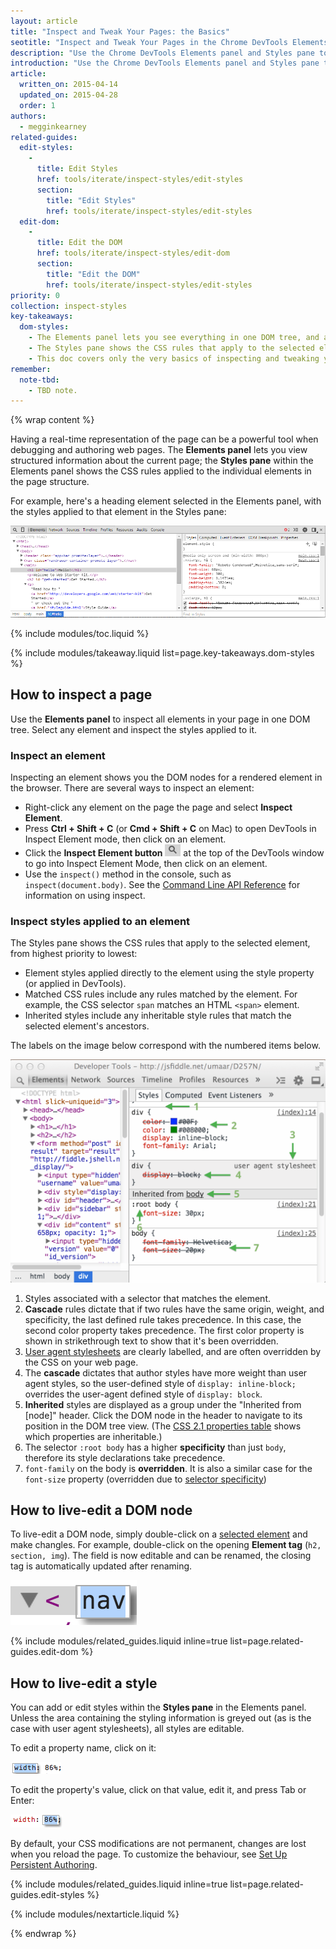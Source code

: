 ```yaml
---
layout: article
title: "Inspect and Tweak Your Pages: the Basics"
seotitle: "Inspect and Tweak Your Pages in the Chrome DevTools Elements Panel"
description: "Use the Chrome DevTools Elements panel and Styles pane to inspect and live-edit the HTML & CSS of a web page."
introduction: "Use the Chrome DevTools Elements panel and Styles pane to inspect and live-edit the HTML & CSS of a web page."
article:
  written_on: 2015-04-14
  updated_on: 2015-04-28
  order: 1
authors:
  - megginkearney
related-guides:
  edit-styles:
    -
      title: Edit Styles
      href: tools/iterate/inspect-styles/edit-styles
      section:
        title: "Edit Styles"
        href: tools/iterate/inspect-styles/edit-styles
  edit-dom:
    -
      title: Edit the DOM
      href: tools/iterate/inspect-styles/edit-dom
      section:
        title: "Edit the DOM"
        href: tools/iterate/inspect-styles/edit-styles
priority: 0
collection: inspect-styles
key-takeaways:
  dom-styles:
    - The Elements panel lets you see everything in one DOM tree, and allows inspection and on-the-fly editing of DOM elements.
    - The Styles pane shows the CSS rules that apply to the selected element, from highest priority to lowest.
    - This doc covers only the very basics of inspecting and tweaking your pages. See the related guides to learn all there is to know about editing your pages.
remember:
  note-tbd:
    - TBD note.
---
```

{% wrap content %}

Having a real-time representation of the page can be a powerful tool when debugging and authoring web pages. The **Elements panel** lets you view structured information about the current page; the **Styles pane** within the Elements panel shows the CSS rules applied to the individual elements in the page structure.

For example, here's a heading element selected in the Elements panel, with the styles applied to that element in the Styles pane:

![Viewing a heading element in the DOM](imgs/elements-panel.png)

{% include modules/toc.liquid %}

{% include modules/takeaway.liquid list=page.key-takeaways.dom-styles %}

## How to inspect a page

Use the **Elements panel** to inspect all elements in your page in one DOM tree. Select any element and inspect the styles applied to it.

### Inspect an element

Inspecting an element shows you the DOM nodes for a rendered element in the browser. There are several ways to inspect an element:

* Right-click any element on the page the page and select **Inspect Element**.
* Press **Ctrl + Shift + C** (or **Cmd + Shift + C** on Mac) to open DevTools in Inspect Element mode, then click on an element.
* Click the **Inspect Element button** ![Inspect icon](imgs/inspect-icon.png) at the top of the DevTools window to go into Inspect Element Mode, then click on an element.
* Use the `inspect()` method in the console, such as `inspect(document.body)`. See the [Command Line API Reference](tools/javascript/command-line/command-line-reference) for information on using inspect.

### Inspect styles applied to an element

The Styles pane shows the CSS rules that apply to the selected element, from highest priority to lowest:

* Element styles applied directly to the element using the style property (or applied in DevTools).
* Matched CSS rules include any rules matched by the element. For example, the CSS selector `span` matches an HTML `<span>` element.
* Inherited styles include any inheritable style rules that match the selected element's ancestors.

The labels on the image below correspond with the numbered items below.

![Annotated Styles pane](imgs/styles-annotated.png)

1. Styles associated with a selector that matches the element.
2. **Cascade** rules dictate that if two rules have the same origin, weight, and specificity, the last defined rule takes precedence. In this case, the second color property takes precedence. The first color property is shown in strikethrough text to show that it's been overridden.
3. [User agent stylesheets](http://meiert.com/en/blog/20070922/user-agent-style-sheets/) are clearly labelled, and are often overridden by the CSS on your web page.
4. The **cascade** dictates that author styles have more weight than user agent styles, so the user-defined style of `display: inline-block;` overrides the user-agent defined style of `display: block`.
5. **Inherited** styles are displayed as a group under the "Inherited from [node]" header. Click the DOM node in the header to navigate to its position in the DOM tree view. (The [CSS 2.1 properties table](http://www.w3.org/TR/CSS21/propidx.html) shows which properties are inheritable.)
6. The selector `:root body` has a higher **specificity** than just `body`, therefore its style declarations take precedence.
7. `font-family` on the body is **overridden**. It is also a similar case for the `font-size` property (overridden due to [selector specificity](http://www.w3.org/TR/css3-selectors/#specificity))

## How to live-edit a DOM node

To live-edit a DOM node, simply double-click on a [selected element](#inspect-an-element) and make changles. For example, double-click on the opening **Element tag** (`h2, section, img`). The field is now editable and can be renamed, the closing tag is automatically updated after renaming.

![Editable DOM node](imgs/editable-dom-node.png)

{% include modules/related_guides.liquid inline=true list=page.related-guides.edit-dom %}

## How to live-edit a style

You can add or edit styles within the **Styles pane** in the Elements panel. Unless the area containing the styling information is greyed out (as is the case with user agent stylesheets), all styles are editable.

To edit a property name, click on it:

![Edit property name](imgs/image_20.png)

To edit the property's value, click on that value, edit it, and press Tab or Enter:

![Edit property value](imgs/image_21.png)

By default, your CSS modifications are not permanent, changes are lost when you reload the page. To customize the behaviour, see [Set Up Persistent Authoring](tools/setup/workspace/setup-workflow).

{% include modules/related_guides.liquid inline=true list=page.related-guides.edit-styles %}

{% include modules/nextarticle.liquid %}

{% endwrap %}
